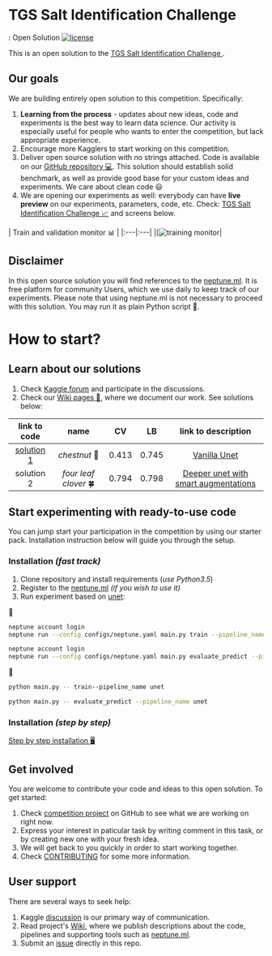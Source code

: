# TGS Salt Identification Challenge
: Open Solution
[![license](https://img.shields.io/github/license/mashape/apistatus.svg?maxAge=2592000)](https://github.com/minerva-ml/open-solution-home-credit/blob/master/LICENSE)

This is an open solution to the [TGS Salt Identification Challenge
](https://www.kaggle.com/c/tgs-salt-identification-challenge).

## Our goals
We are building entirely open solution to this competition. Specifically:
1. **Learning from the process** - updates about new ideas, code and experiments is the best way to learn data science. Our activity is especially useful for people who wants to enter the competition, but lack appropriate experience.
1. Encourage more Kagglers to start working on this competition.
1. Deliver open source solution with no strings attached. Code is available on our [GitHub repository :computer:](https://github.com/neptune-ml/open-solution-salt-detection). This solution should establish solid benchmark, as well as provide good base for your custom ideas and experiments. We care about clean code :smiley:
1. We are opening our experiments as well: everybody can have **live preview** on our experiments, parameters, code, etc. Check: [TGS Salt Identification Challenge :chart_with_upwards_trend:](https://app.neptune.ml/neptune-ml/Salt-Detection) and screens below.

| Train and validation monitor :bar_chart: |
|:---|:---|
|[![training monitor](https://gist.githubusercontent.com/jakubczakon/cac72983726a970690ba7c33708e100b/raw/b45dd02b6643a3805db42ab51a62293a2940c0be/neptune_salt.png)|

## Disclaimer
In this open source solution you will find references to the [neptune.ml](https://neptune.ml). It is free platform for community Users, which we use daily to keep track of our experiments. Please note that using neptune.ml is not necessary to proceed with this solution. You may run it as plain Python script :snake:.

# How to start?
## Learn about our solutions
1. Check [Kaggle forum](TODO) and participate in the discussions.
1. Check our [Wiki pages :house_with_garden:](https://github.com/neptune-ml/open-solution-salt-detection/wiki), where we document our work. See solutions below:

| link to code | name | CV | LB | link to description |
|:---:|:---:|:---:|:---:|:---:|
|[solution 1](https://github.com/neptune-ml/open-solution-salt-detection/tree/solution-1)|*chestnut* :chestnut:|0.413|0.745|[Vanilla Unet](https://github.com/neptune-ml/open-solution-salt-detection/wiki/TODO)|
|solution 2|*four leaf clover* :four_leaf_clover:|0.794|0.798|[Deeper unet with smart augmentations](https://github.com/neptune-ml/open-solution-salt-detection/wiki/TODO)||

## Start experimenting with ready-to-use code
You can jump start your participation in the competition by using our starter pack. Installation instruction below will guide you through the setup.

### Installation *(fast track)*
1. Clone repository and install requirements (*use Python3.5*)
1. Register to the [neptune.ml](https://neptune.ml) _(if you wish to use it)_
1. Run experiment based on [unet](https://github.com/neptune-ml/open-solution-salt-detection/wiki/TODO):

:trident:
```bash
neptune account login
neptune run --config configs/neptune.yaml main.py train --pipeline_name unet
```

```bash
neptune account login
neptune run --config configs/neptune.yaml main.py evaluate_predict --pipeline_name unet
```

:snake:
```bash
python main.py -- train--pipeline_name unet
```

```bash
python main.py -- evaluate_predict --pipeline_name unet
```

### Installation *(step by step)*
[Step by step installation :desktop_computer:](https://github.com/neptune-ml/open-solution-salt-detection/wiki/Step-by-step-installation)

## Get involved
You are welcome to contribute your code and ideas to this open solution. To get started:
1. Check [competition project](https://github.com/minerva-ml/open-solution-home-credit/projects/1) on GitHub to see what we are working on right now.
1. Express your interest in paticular task by writing comment in this task, or by creating new one with your fresh idea.
1. We will get back to you quickly in order to start working together.
1. Check [CONTRIBUTING](CONTRIBUTING.md) for some more information.

## User support
There are several ways to seek help:
1. Kaggle [discussion](https://www.kaggle.com/c/TODO) is our primary way of communication.
1. Read project's [Wiki](https://github.com/neptune-ml/open-solution-salt-detection/wiki), where we publish descriptions about the code, pipelines and supporting tools such as [neptune.ml](https://neptune.ml).
1. Submit an [issue]((https://github.com/minerva-ml/open-solution-salt-detection/issues)) directly in this repo.
